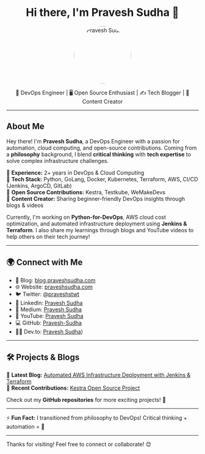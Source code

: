 <h1 align="center">Hi there, I'm Pravesh Sudha 👋</h1>

<p align="center">
  <img src="https://1.gravatar.com/avatar/c501f260cf71e879253a44e742ee3dcc4201db3ccb6d2ce2708477218d8aedff?size=512" 
       alt="Pravesh Sudha" width="150" style="border-radius: 50%;">
</p>

<p align="center">
🚀 DevOps Engineer | 🖥 Open Source Enthusiast | ✍️ Tech Blogger | 🎥 Content Creator  
</p>

---

## About Me  

Hey there! I'm **Pravesh Sudha**, a DevOps Engineer with a passion for automation, cloud computing, and open-source contributions. Coming from a **philosophy** background, I blend **critical thinking** with **tech expertise** to solve complex infrastructure challenges.  

🔹 **Experience:** 2+ years in DevOps & Cloud Computing  
🔹 **Tech Stack:** Python, GoLang, Docker, Kubernetes, Terraform, AWS, CI/CD (Jenkins, ArgoCD, GitLab)  
🔹 **Open Source Contributions:** Kestra, Testkube, WeMakeDevs  
🔹 **Content Creator:** Sharing beginner-friendly DevOps insights through blogs & videos  

Currently, I'm working on **Python-for-DevOps**, AWS cloud cost optimization, and automated infrastructure deployment using **Jenkins & Terraform**. I also share my learnings through blogs and YouTube videos to help others on their tech journey!  

---

## 🌍 Connect with Me  

- 📝 Blog: [blog.praveshsudha.com](https://blog.praveshsudha.com)  
- 🌐 Website: [praveshsudha.com](https://praveshsudha.com)  
- 🐦 Twitter: [@praveshstwt](https://twitter.com/praveshstwt)  
- 💼 LinkedIn: [Pravesh Sudha](https://www.linkedin.com/in/praveshsudha/)  
- 📜 Medium: [Pravesh Sudha](https://medium.com/@programmerpravesh)  
- 🎥 YouTube: [Pravesh Sudha](https://www.youtube.com/@pravesh-sudha)  
- 💻 GitHub: [Pravesh-Sudha](https://github.com/Pravesh-Sudha)
- 🧑‍💻 Dev.to: [Pravesh Sudha](https://dev.to/pravesh_sudha_3c2b0c2b5e0))  

---

## 🛠️ Projects & Blogs  

📌 **Latest Blog:** [Automated AWS Infrastructure Deployment with Jenkins & Terraform](https://blog.praveshsudha.com)  
📌 **Recent Contributions:** [Kestra Open Source Project](https://dev.to/pravesh_sudha_3c2b0c2b5e0/how-i-contributed-to-kestra-a-beginners-perspective-4leo)  

Check out my **GitHub repositories** for more exciting projects! 🚀  

---

⚡ **Fun Fact:** I transitioned from philosophy to DevOps! Critical thinking + automation = 🚀  

---

Thanks for visiting! Feel free to connect or collaborate! 😊  
